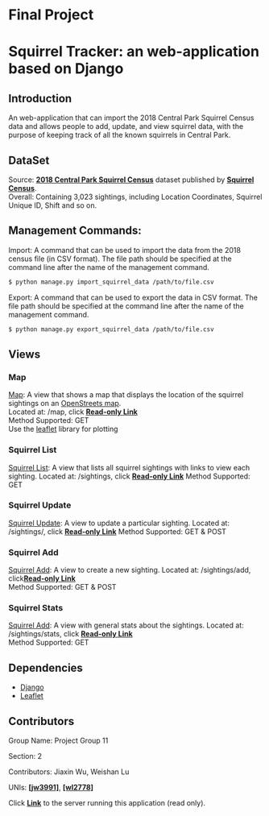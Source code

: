 # Final Project
# Squirrel Tracker: an web-application based on Django

## Introduction
An web-application that can import the 2018 Central Park Squirrel Census data and allows people to add, update, and view squirrel data, with the purpose of keeping track of all the known squirrels in Central Park. 

## DataSet
Source: [**2018 Central Park Squirrel Census**](https://data.cityofnewyork.us/Environment/2018-Central-Park-Squirrel-Census-Squirrel-Data/vfnx-vebw) dataset published by [**Squirrel Census**](https://www.thesquirrelcensus.com/).  
Overall: Containing 3,023 sightings, including Location Coordinates, Squirrel Unique ID, Shift and so on. 

## Management Commands:
Import: A command that can be used to import the data from the 2018 census file (in CSV format). The file path should be specified at the command line after the name of the management command. 
```sh
$ python manage.py import_squirrel_data /path/to/file.csv
```

Export: A command that can be used to export the data in CSV format. The file path should be specified at the command line after the name of the management command. 
```sh
$ python manage.py export_squirrel_data /path/to/file.csv
```

## Views
### Map   
[Map](https://??????/map/): A view that shows a map that displays the location of the squirrel sightings on an [OpenStreets map](https://www.openstreetmap.org/about/).   
Located at: /map, click [**Read-only Link**](https://my-project-ieore4501.df.r.appspot.com/map/)   
Method Supported: GET   
Use the [leaflet](https://leafletjs.com/) library for plotting

### Squirrel List
[Squirrel List](https://??????/sightings/): A view that lists all squirrel sightings with links to view each sighting.
Located at: /sightings, click [**Read-only Link**](https://my-project-ieore4501.df.r.appspot.com/sightings/)
Method Supported: GET   

### Squirrel Update
[Squirrel Update](https://??????/sightings/): A view to update a particular sighting.
Located at: /sightings/<unique-squirrel-id>, click [**Read-only Link**](https://my-project-ieore4501.df.r.appspot.com/sightings/37F-PM-1014-03/) 
Method Supported: GET & POST

### Squirrel Add
[Squirrel Add](https://??????/sightings/add/): A view to create a new sighting.
Located at: /sightings/add, click[**Read-only Link**](https://my-project-ieore4501.df.r.appspot.com/sightings/add/)   
Method Supported: GET & POST

### Squirrel Stats
[Squirrel Add](https://??????/sightings/stats/): A view with general stats about the sightings.
Located at: /sightings/stats, click [**Read-only Link**](https://my-project-ieore4501.df.r.appspot.com/sightings/stats)   
Method Supported: GET

## Dependencies
- [Django](https://www.djangoproject.com)
- [Leaflet](https://leafletjs.com/)  

## Contributors

Group Name: Project Group 11

Section: 2

Contributors: Jiaxin Wu, Weishan Lu

UNIs: [**[jw3991]**](https://github.com/jw3991), [**[wl2778]**](https://github.com/Weishan-Lu)

Click [**Link**](https://my-project-ieore4501.df.r.appspot.com/sightings/) to the server running this application (read only).
